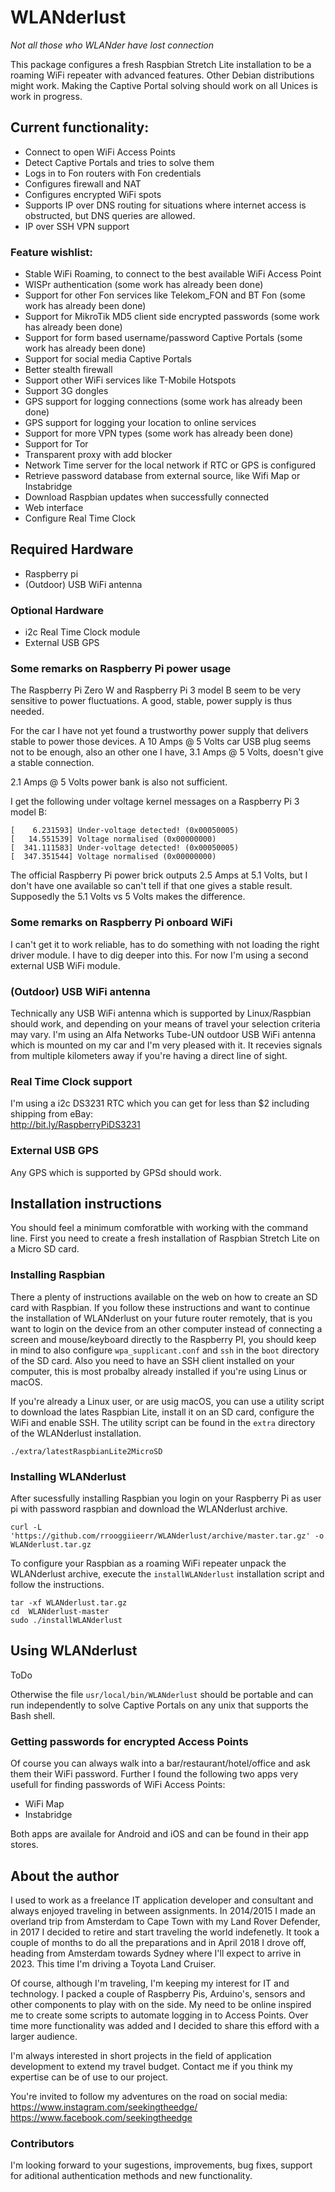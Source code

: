 # WLANderlust
*Not all those who WLANder have lost connection*

This package configures a fresh Raspbian Stretch Lite installation to be a
roaming WiFi repeater with advanced features. Other Debian distributions might
work. Making the Captive Portal solving should work on all Unices is work in
progress.

## Current functionality:
- Connect to open WiFi Access Points
- Detect Captive Portals and tries to solve them
- Logs in to Fon routers with Fon credentials
- Configures firewall and NAT
- Configures encrypted WiFi spots
- Supports IP over DNS routing for situations where internet access is obstructed, but DNS queries are allowed.
- IP over SSH VPN support

### Feature wishlist:
- Stable WiFi Roaming, to connect to the best available WiFi Access Point
- WISPr authentication (some work has already been done)
- Support for other Fon services like Telekom_FON and BT Fon (some work has already been done)
- Support for MikroTik MD5 client side encrypted passwords (some work has already been done)
- Support for form based username/password Captive Portals (some work has already been done)
- Support for social media Captive Portals
- Better stealth firewall
- Support other WiFi services like T-Mobile Hotspots
- Support 3G dongles
- GPS support for logging connections (some work has already been done)
- GPS support for logging your location to online services
- Support for more VPN types (some work has already been done)
- Support for Tor
- Transparent proxy with add blocker
- Network Time server for the local network if RTC or GPS is configured
- Retrieve password database from external source, like Wifi Map or Instabridge
- Download Raspbian updates when successfully connected
- Web interface
- Configure Real Time Clock

## Required Hardware
- Raspberry pi 
- (Outdoor) USB WiFi antenna

### Optional Hardware
- i2c Real Time Clock module
- External USB GPS

### Some remarks on Raspberry Pi power usage
The Raspberry Pi Zero W and Raspberry Pi 3 model B seem to be very sensitive to
power fluctuations. A good, stable, power supply is thus needed.

For the car I have not yet found a trustworthy power supply that delivers stable
to power those devices. A 10 Amps @ 5 Volts car USB plug seems not to be enough,
also an other one I have, 3.1 Amps @ 5 Volts, doesn't give a stable connection.

2.1 Amps @ 5 Volts power bank is also not sufficient.

I get the following under voltage kernel messages on a Raspberry Pi 3 model B:  
```
[    6.231593] Under-voltage detected! (0x00050005)
[   14.551539] Voltage normalised (0x00000000)
[  341.111583] Under-voltage detected! (0x00050005)
[  347.351544] Voltage normalised (0x00000000)
```

The official Raspberry Pi power brick outputs 2.5 Amps at 5.1 Volts, but I don't
have one available so can't tell if that one gives a stable result. Supposedly
the 5.1 Volts vs 5 Volts makes the difference.

### Some remarks on Raspberry Pi onboard WiFi
I can't get it to work reliable, has to do something with not loading the right
driver module. I have to dig deeper into this. For now I'm using a second
external USB WiFi module.

### (Outdoor) USB WiFi antenna
Technically any USB WiFi antenna which is supported by Linux/Raspbian should
work, and depending on your means of travel your selection criteria may vary.
I'm using an Alfa Networks Tube-UN outdoor USB WiFi antenna which is mounted on
my car and I'm very pleased with it. It recevies signals from multiple
kilometers away if you're having a direct line of sight.

### Real Time Clock support
I'm using a i2c DS3231 RTC which you can get for less than $2 including shipping
from eBay:  
http://bit.ly/RaspberryPiDS3231

### External USB GPS
Any GPS which is supported by GPSd should work.

## Installation instructions
You should feel a minimum comforatble with working with the command line. First you need to create a fresh installation of Raspbian Stretch Lite on a Micro SD card.

### Installing Raspbian
There a plenty of instructions available on the web on how to create an SD card
with Raspbian. If you follow these instructions and want to continue the
installation of WLANderlust on your future router remotely, that is you want to
login on the device from an other computer instead of connecting a screen and
mouse/keyboard directly to the Raspberry PI, you should keep in mind to also
configure `wpa_supplicant.conf` and `ssh` in the `boot` directory of the SD
card. Also you need to have an SSH client installed on your computer, this is
most probalby already installed if you're using Linus or macOS.

If you're already a Linux user, or are usig macOS, you can use a utility script
to download the lates Raspbian Lite, install it on an SD card, configure the
WiFi and enable SSH. The utility script can be found in the `extra` directory
of the WLANderlust installation.

```
./extra/latestRaspbianLite2MicroSD
```

### Installing WLANderlust
After sucessfully installing Raspbian you login on your Raspberry Pi as user pi
with password raspbian and download the WLANderlust archive.

```
curl -L 'https://github.com/rrooggiieerr/WLANderlust/archive/master.tar.gz' -o WLANderlust.tar.gz
```

To configure your Raspbian as a roaming WiFi repeater unpack the WLANderlust
archive, execute the `installWLANderlust` installation script and follow the
instructions.

```
tar -xf WLANderlust.tar.gz
cd  WLANderlust-master
sudo ./installWLANderlust
```

## Using WLANderlust
ToDo

Otherwise the file `usr/local/bin/WLANderlust` should be portable and can run
independently to solve Captive Portals on any unix that supports the Bash shell.

### Getting passwords for encrypted Access Points
Of course you can always walk into a bar/restaurant/hotel/office and ask them
their WiFi password. Further I found the following two apps very usefull for
finding passwords of WiFi Access Points:
- WiFi Map
- Instabridge

Both apps are availale for Android and iOS and can be found in their app stores.

## About the author
I used to work as a freelance IT application developer and consultant and
always enjoyed traveling in between assignments. In 2014/2015 I made an overland
trip from Amsterdam to Cape Town with my Land Rover Defender, in 2017 I decided
to retire and start traveling the world indefenetly. It took a couple of months
to do all the preparations and in April 2018 I drove off, heading from Amsterdam
towards Sydney where I'll expect to arrive in 2023. This time I'm driving a
Toyota Land Cruiser.

Of course, although I'm traveling, I'm keeping my interest for IT and
technology. I packed a couple of Raspberry Pis, Arduino's, sensors and other
components to play with on the side. My need to be online inspired me to create
some scripts to automate logging in to Access Points. Over time more
functionality was added and I decided to share this efford with a larger
audience.

I'm always interested in short projects in the field of application development
to extend my travel budget. Contact me if you think my expertise can be of use
to our project.

You're invited to follow my adventures on the road on social media:  
https://www.instagram.com/seekingtheedge/  
https://www.facebook.com/seekingtheedge

### Contributors
I'm looking forward to your sugestions, improvements, bug fixes, support for
aditional authentication methods and new functionality.
